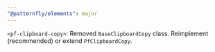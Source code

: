 ```yaml
---
"@patternfly/elements": major
---
```

`<pf-clipboard-copy>`: Removed `BaseClipboardCopy` class. Reimplement (recommended) or extend `PfClipboardCopy`.


